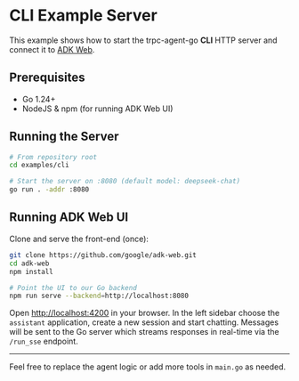 # CLI Example Server

This example shows how to start the trpc-agent-go **CLI** HTTP server and
connect it to [ADK Web](https://github.com/google/adk-web).

## Prerequisites

* Go 1.24+
* NodeJS & npm (for running ADK Web UI)

## Running the Server

```bash
# From repository root
cd examples/cli

# Start the server on :8080 (default model: deepseek-chat)
go run . -addr :8080
```

## Running ADK Web UI

Clone and serve the front-end (once):

```bash
git clone https://github.com/google/adk-web.git
cd adk-web
npm install

# Point the UI to our Go backend
npm run serve --backend=http://localhost:8080
```

Open <http://localhost:4200> in your browser.  In the left sidebar choose the
`assistant` application, create a new session and start chatting.  Messages will be
sent to the Go server which streams responses in real-time via the `/run_sse`
endpoint.

---

Feel free to replace the agent logic or add more tools in `main.go` as needed. 
